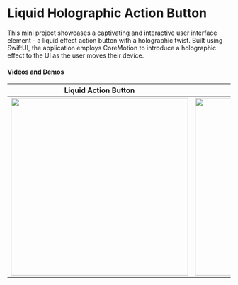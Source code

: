 

# Liquid Holographic Action Button
This mini project showcases a captivating and interactive user interface element - a liquid effect action button with a holographic twist. Built using SwiftUI, the application employs CoreMotion to introduce a holographic effect to the UI as the user moves their device.

#### **Videos and Demos**


| Liquid Action Button | Holographic effect |
|:---------------:|:----------------:|
|<img width="400" src="https://github.com/ZelynaFarrell/CustomActionButton/assets/117409535/d0f534cb-3adb-437d-8208-ce9118bfd27e">|<img width="400" src="">|

<br>


